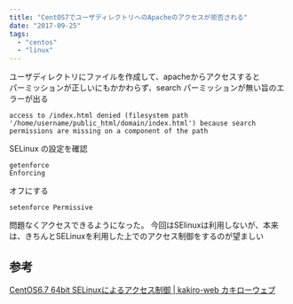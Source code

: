 ```yaml
---
title: "CentOS7でユーザディレクトリへのApacheのアクセスが拒否される"
date: "2017-09-25"
tags: 
  - "centos"
  - "linux"
---
```


ユーザディレクトリにファイルを作成して、apacheからアクセスすると  
パーミッションが正しいにもかかわらず、search パーミッションが無い旨のエラーが出る

```
access to /index.html denied (filesystem path '/home/username/public_html/domain/index.html') because search permissions are missing on a component of the path
```

SELinux の設定を確認

```
getenforce
Enforcing
```

オフにする

```
setenforce Permissive
```

問題なくアクセスできるようになった。 今回はSElinuxは利用しないが、本来は、きちんとSELinuxを利用した上でのアクセス制御をするのが望ましい

## 参考

[CentOS6.7 64bit SELinuxによるアクセス制御 | kakiro-web カキローウェブ](http://www.kakiro-web.com/linux/centos6-selinux.html)
